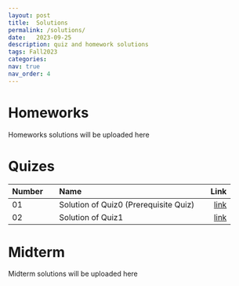 ```yaml
---
layout: post
title:  Solutions
permalink: /solutions/
date:   2023-09-25
description: quiz and homework solutions
tags: Fall2023
categories:
nav: true
nav_order: 4
---
```

# Homeworks
<p>Homeworks solutions will be uploaded here</p>

# Quizes

| Number | &nbsp; &nbsp; Name                                                | Link                                           |
| :----  | :---------------------------------------------------------------  | ---------------------------------------------: |
| 01     | &nbsp; &nbsp; Solution of Quiz0 (Prerequisite Quiz) &nbsp; &nbsp;| <a href='/assets/Fall2023/pdf/quiz0_solution.pdf'>link</a> |
| 02     | &nbsp; &nbsp; Solution of Quiz1 &nbsp; &nbsp;| <a href='/assets/Fall2023/pdf/quiz1_solution.pdf'>link</a> |

# Midterm
<p>Midterm solutions will be uploaded here</p>
